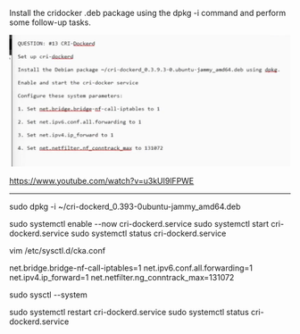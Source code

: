 Install the cridocker .deb package using the dpkg -i command and perform some follow-up tasks.

![alt text](image.png)

https://www.youtube.com/watch?v=u3kUI9lFPWE

---

sudo dpkg -i ~/cri-dockerd_0.393-0ubuntu-jammy_amd64.deb

sudo systemctl enable --now cri-dockerd.service
sudo systemctl start cri-dockerd.service
sudo systemctl status cri-dockerd.service

vim /etc/sysctl.d/cka.conf

net.bridge.bridge-nf-call-iptables=1
net.ipv6.conf.all.forwarding=1
net.ipv4.ip_forward=1
net.netfilter.ng_conntrack_max=131072

sudo sysctl --system

sudo systemctl restart cri-dockerd.service
sudo systemctl status cri-dockerd.service